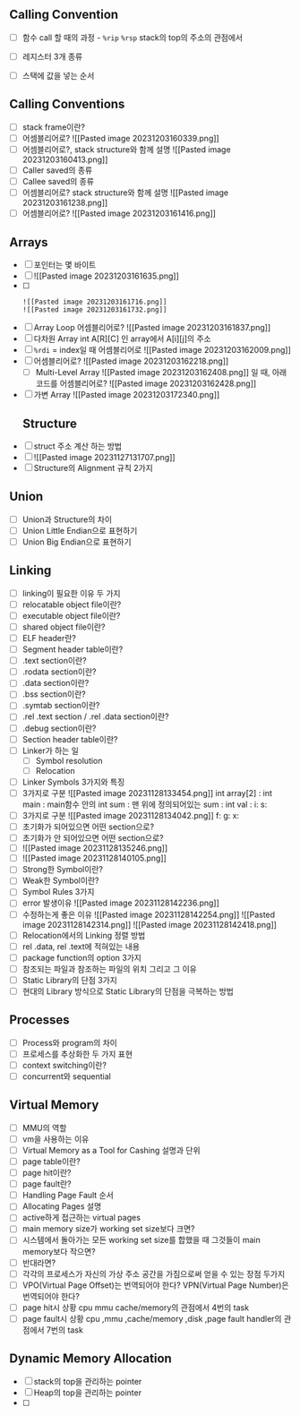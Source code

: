 ## Calling Convention
- [ ] 함수 call 할 때의 과정 - `%rip` `%rsp` stack의 top의 주소의 관점에서

- [ ] 레지스터 3개 종류
- [ ] 스택에 값을 넣는 순서
## Calling Conventions
- [ ] stack frame이란?
- [ ] 어셈블리어로?
      ![[Pasted image 20231203160339.png]]
- [ ] 어셈블리어로?, stack structure와 함께 설명
      ![[Pasted image 20231203160413.png]]
- [ ]  Caller saved의 종류
- [ ] Callee saved의 종류
- [ ] 어셈블리어로? stack structure와 함께 설명
      ![[Pasted image 20231203161238.png]]
- [ ] 어셈블리어로?
      ![[Pasted image 20231203161416.png]]
## Arrays
- [ ] 포인터는 몇 바이트
- [ ] ![[Pasted image 20231203161635.png]]
- [ ] 
      ![[Pasted image 20231203161716.png]]
      ![[Pasted image 20231203161732.png]]
- [ ] Array Loop 어셈블리어로?
      ![[Pasted image 20231203161837.png]]
- [ ] 다차원 Array int A\[R]\[C] 인 array에서 A\[i]\[j]의 주소
- [ ]  `%rdi` = index일 때 어셈블리어로
      ![[Pasted image 20231203162009.png]]
- [ ] 어셈블리어로? 
      ![[Pasted image 20231203162218.png]]
  - [ ] Multi-Level Array
        ![[Pasted image 20231203162408.png]]
        일 때, 아래 코드를 어셈블리어로?
        ![[Pasted image 20231203162428.png]]
- [ ] 가변 Array
      ![[Pasted image 20231203172340.png]]
  ## Structure
- [ ] struct 주소 계산 하는 방법
- [ ] ![[Pasted image 20231127131707.png]]
- [ ] Structure의 Alignment 규칙 2가지
## Union
- [ ] Union과 Structure의 차이
- [ ] Union Little Endian으로 표현하기
- [ ] Union Big Endian으로 표현하기
## Linking
- [ ] linking이 필요한 이유 두 가지
- [ ] relocatable object file이란?
- [ ] executable object file이란?
- [ ] shared object file이란?
- [ ] ELF header란?
- [ ] Segment header table이란?
- [ ] .text section이란?
- [ ] .rodata section이란?
- [ ] .data section이란?
- [ ] .bss section이란?
- [ ] .symtab section이란?
- [ ] .rel .text section /  .rel .data section이란?
- [ ] .debug section이란?
- [ ] Section header table이란?
- [ ] Linker가 하는 일
	- [ ] Symbol resolution
	- [ ] Relocation
- [ ] Linker Symbols 3가지와 특징
- [ ] 3가지로 구분
      ![[Pasted image 20231128133454.png]]
      int array\[2] : 
      int main : 
      main함수 안의 int sum :
      맨 위에 정의되어있는 sum :
      int val :
      i:
      s:
- [ ] 3가지로 구분
      ![[Pasted image 20231128134042.png]]
      f:
      g:
      x:
- [ ] 초기화가 되어있으면 어떤 section으로?
- [ ] 초기화가 안 되어있으면 어떤 section으로?
- [ ] ![[Pasted image 20231128135246.png]]
- [ ] ![[Pasted image 20231128140105.png]]
- [ ] Strong한 Symbol이란?
- [ ] Weak한 Symbol이란?
- [ ] Symbol Rules 3가지
- [ ] error 발생이유
      ![[Pasted image 20231128142236.png]]
- [ ] 수정하는게 좋은 이유
      ![[Pasted image 20231128142254.png]]
      ![[Pasted image 20231128142314.png]]
      ![[Pasted image 20231128142418.png]]
- [ ] Relocation에서의 Linking 정렬 방법
- [ ] rel .data, rel .text에 적혀있는 내용
- [ ] package function의 option 3가지
- [ ] 참조되는 파일과 참조하는 파일의 위치 그리고 그 이유
- [ ] Static Library의 단점 3가지
- [ ] 현대의 Library 방식으로 Static Library의 단점을 극복하는 방법
## Processes
- [ ] Process와 program의 차이
- [ ] 프로세스를 추상화한 두 가지 표현
- [ ] context switching이란?
- [ ] concurrent와 sequential
## Virtual Memory
- [ ] MMU의 역할
- [ ] vm을 사용하는 이유
- [ ] Virtual Memory as a Tool for Cashing 설명과 단위
- [ ] page table이란?
- [ ] page hit이란?
- [ ] page fault란?
- [ ] Handling Page Fault 순서
- [ ] Allocating Pages 설명
- [ ] active하게 접근하는 virtual pages
- [ ] main memory size가 working set size보다 크면?
- [ ] 시스템에서 돌아가는 모든 working set size를 합했을 때 그것들이 main memory보다 작으면?
- [ ] 반대라면?
- [ ] 각각의 프로세스가 자신의 가상 주소 공간을 가짐으로써 얻을 수 있는 장점 두가지
- [ ] VPO(Virtual Page Offset)는 번역되어야 한다? VPN(Virtual Page Number)은 번역되어야 한다?
- [ ] page hit시 상황 cpu mmu cache/memory의 관점에서 4번의 task
- [ ] page fault시 상황 cpu ,mmu ,cache/memory ,disk ,page fault handler의 관점에서 7번의 task
## Dynamic Memory Allocation
- [ ] stack의 top을 관리하는 pointer
- [ ] Heap의 top을 관리하는 pointer
- [ ] 